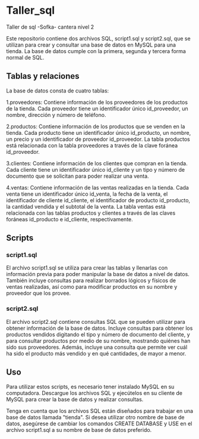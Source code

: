 # Taller_sql
Taller de sql -Sofka- cantera nivel 2

Este repositorio contiene dos archivos SQL, script1.sql y script2.sql, que se utilizan para crear y consultar una base de datos en MySQL para una tienda. La base de datos cumple con la primera, segunda y tercera forma normal de SQL.

<h2>Tablas y relaciones</h2>

La base de datos consta de cuatro tablas:

1.proveedores: Contiene información de los proveedores de los productos de la tienda. Cada proveedor tiene un identificador único id_proveedor, un nombre, dirección y número de teléfono.

2.productos: Contiene información de los productos que se venden en la tienda. Cada producto tiene un identificador único id_producto, un nombre, un precio y un identificador de proveedor id_proveedor. La tabla productos está relacionada con la tabla proveedores a través de la clave foránea id_proveedor.

3.clientes: Contiene información de los clientes que compran en la tienda. Cada cliente tiene un identificador único id_cliente y un tipo y número de documento que se solicitan para poder realizar una venta.

4.ventas: Contiene información de las ventas realizadas en la tienda. Cada venta tiene un identificador único id_venta, la fecha de la venta, el identificador de cliente id_cliente, el identificador de producto id_producto, la cantidad vendida y el subtotal de la venta. La tabla ventas está relacionada con las tablas productos y clientes a través de las claves foráneas id_producto e id_cliente, respectivamente.

<h2>Scripts</h2>
<h3>script1.sql</h3>
El archivo script1.sql se utiliza para crear las tablas y llenarlas con información previa para poder manipular la base de datos a nivel de datos. También incluye consultas para realizar borrados lógicos y físicos de ventas realizadas, así como para modificar productos en su nombre y proveedor que los provee.

<h3>script2.sql</h3>
El archivo script2.sql contiene consultas SQL que se pueden utilizar para obtener información de la base de datos. Incluye consultas para obtener los productos vendidos digitando el tipo y número de documento del cliente, y para consultar productos por medio de su nombre, mostrando quiénes han sido sus proveedores. Además, incluye una consulta que permite ver cuál ha sido el producto más vendido y en qué cantidades, de mayor a menor.

<h2>Uso</h2>
Para utilizar estos scripts, es necesario tener instalado MySQL en su computadora. Descargue los archivos SQL y ejecútelos en su cliente de MySQL para crear la base de datos y realizar consultas.

Tenga en cuenta que los archivos SQL están diseñados para trabajar en una base de datos llamada "tienda". Si desea utilizar otro nombre de base de datos, asegúrese de cambiar los comandos CREATE DATABASE y USE en el archivo script1.sql a su nombre de base de datos preferido.
